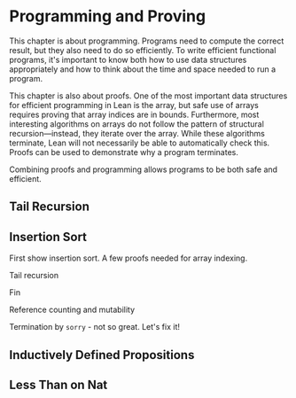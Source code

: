 # Programming and Proving

This chapter is about programming.
Programs need to compute the correct result, but they also need to do so efficiently.
To write efficient functional programs, it's important to know both how to use data structures appropriately and how to think about the time and space needed to run a program.

This chapter is also about proofs.
One of the most important data structures for efficient programming in Lean is the array, but safe use of arrays requires proving that array indices are in bounds.
Furthermore, most interesting algorithms on arrays do not follow the pattern of structural recursion—instead, they iterate over the array.
While these algorithms terminate, Lean will not necessarily be able to automatically check this.
Proofs can be used to demonstrate why a program terminates.

Combining proofs and programming allows programs to be both safe and efficient.

## Tail Recursion




## Insertion Sort

First show insertion sort. A few proofs needed for array indexing.

Tail recursion

Fin

Reference counting and mutability

Termination by `sorry` - not so great. Let's fix it!

## Inductively Defined Propositions

## Less Than on Nat
